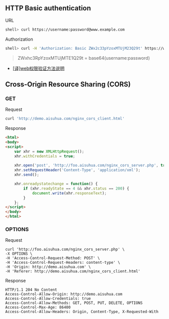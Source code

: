 ## HTTP Basic authentication

URL

```sh
shell> curl https://username:password@www.example.com
```

Authorization

```sh
shell> curl -H 'Authorization: Basic ZWx2c33pYzoxMTUjM23Q29t' https://www.example.com
```

> ZWxhc3RpYzoxMTUjMTE1Q29t = base64(username:password)

- [[译]web权限验证方法说明](https://segmentfault.com/a/1190000004086946)

## Cross-Origin Resource Sharing (CORS)

### GET

Request

```sh
curl 'http://demo.aisuhua.com/nginx_cors_client.html'
```

Response

```html
<html>
<body>
<script>
    var xhr = new XMLHttpRequest();
    xhr.withCredentials = true;
  
    xhr.open('post', 'http://foo.aisuhua.com/nginx_cors_server.php', true);
    xhr.setRequestHeader('Content-Type', 'application/xml');
    xhr.send();

    xhr.onreadystatechange = function() {
        if (xhr.readyState == 4 && xhr.status == 200) {
            document.write(xhr.responseText);
        }
    };
</script>
</body>
</html>
```

### OPTIONS

Request

```http
curl 'http://foo.aisuhua.com/nginx_cors_server.php' \
-X OPTIONS \
-H 'Access-Control-Request-Method: POST' \
-H 'Access-Control-Request-Headers: content-type' \
-H 'Origin: http://demo.aisuhua.com' \
-H 'Referer: http://demo.aisuhua.com/nginx_cors_client.html' 
```

Response

```http
HTTP/1.1 204 No Content
Access-Control-Allow-Origin: http://demo.aisuhua.com
Access-Control-Allow-Credentials: true
Access-Control-Allow-Methods: GET, POST, PUT, DELETE, OPTIONS
Access-Control-Max-Age: 86400
Access-Control-Allow-Headers: Origin, Content-Type, X-Requested-With
```


